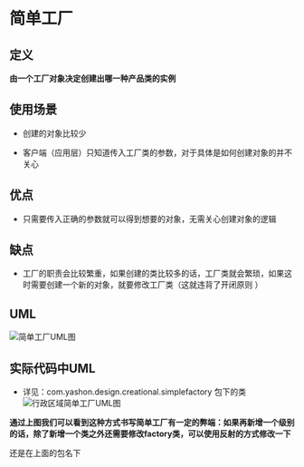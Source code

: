 # 简单工厂

## 定义

**由一个工厂对象决定创建出哪一种产品类的实例**

## 使用场景

* 创建的对象比较少

* 客户端（应用层）只知道传入工厂类的参数，对于具体是如何创建对象的并不关心

## 优点

* 只需要传入正确的参数就可以得到想要的对象，无需关心创建对象的逻辑 

## 缺点

* 工厂的职责会比较繁重，如果创建的类比较多的话，工厂类就会繁琐，如果这时需要创建一个新的对象，就要修改工厂类（这就违背了开闭原则 ）

## UML
![简单工厂UML图](https://ws1.sinaimg.cn/large/7ebba446gy1fykc6mzkgqj218u0me76q.jpg)

## 实际代码中UML

* 详见：com.yashon.design.creational.simplefactory 包下的类
![行政区域简单工厂UML图](https://ws1.sinaimg.cn/large/7ebba446gy1fylhdldvmmj21zo100dkj.jpg)

**通过上图我们可以看到这种方式书写简单工厂有一定的弊端：如果再新增一个级别的话，除了新增一个类之外还需要修改factory类，可以使用反射的方式修改一下**

还是在上面的包名下